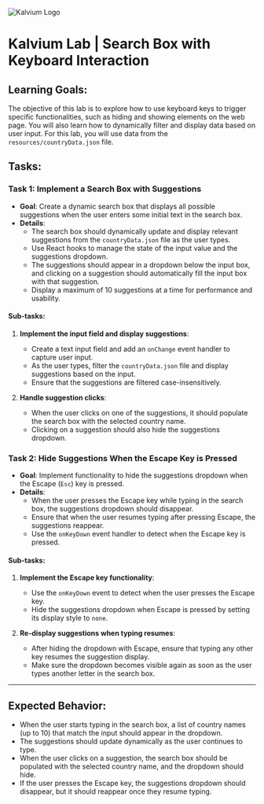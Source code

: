 ![Kalvium Logo](https://s3.ap-south-1.amazonaws.com/kalvi-education.github.io/front-end-web-development/Kalvium-Logo.png)

# Kalvium Lab | Search Box with Keyboard Interaction

## Learning Goals:
The objective of this lab is to explore how to use keyboard keys to trigger specific functionalities, such as hiding and showing elements on the web page. You will also learn how to dynamically filter and display data based on user input. For this lab, you will use data from the `resources/countryData.json` file.

## Tasks:

### Task 1: Implement a Search Box with Suggestions
- **Goal**: Create a dynamic search box that displays all possible suggestions when the user enters some initial text in the search box.
- **Details**:
  - The search box should dynamically update and display relevant suggestions from the `countryData.json` file as the user types.
  - Use React hooks to manage the state of the input value and the suggestions dropdown.
  - The suggestions should appear in a dropdown below the input box, and clicking on a suggestion should automatically fill the input box with that suggestion.
  - Display a maximum of 10 suggestions at a time for performance and usability.

#### Sub-tasks:
1. **Implement the input field and display suggestions**:
   - Create a text input field and add an `onChange` event handler to capture user input.
   - As the user types, filter the `countryData.json` file and display suggestions based on the input.
   - Ensure that the suggestions are filtered case-insensitively.

2. **Handle suggestion clicks**:
   - When the user clicks on one of the suggestions, it should populate the search box with the selected country name.
   - Clicking on a suggestion should also hide the suggestions dropdown.

### Task 2: Hide Suggestions When the Escape Key is Pressed
- **Goal**: Implement functionality to hide the suggestions dropdown when the Escape (`Esc`) key is pressed.
- **Details**:
  - When the user presses the Escape key while typing in the search box, the suggestions dropdown should disappear.
  - Ensure that when the user resumes typing after pressing Escape, the suggestions reappear.
  - Use the `onKeyDown` event handler to detect when the Escape key is pressed.

#### Sub-tasks:
1. **Implement the Escape key functionality**:
   - Use the `onKeyDown` event to detect when the user presses the Escape key.
   - Hide the suggestions dropdown when Escape is pressed by setting its display style to `none`.

2. **Re-display suggestions when typing resumes**:
   - After hiding the dropdown with Escape, ensure that typing any other key resumes the suggestion display.
   - Make sure the dropdown becomes visible again as soon as the user types another letter in the search box.

---

## Expected Behavior:

- When the user starts typing in the search box, a list of country names (up to 10) that match the input should appear in the dropdown.
- The suggestions should update dynamically as the user continues to type.
- When the user clicks on a suggestion, the search box should be populated with the selected country name, and the dropdown should hide.
- If the user presses the Escape key, the suggestions dropdown should disappear, but it should reappear once they resume typing.
